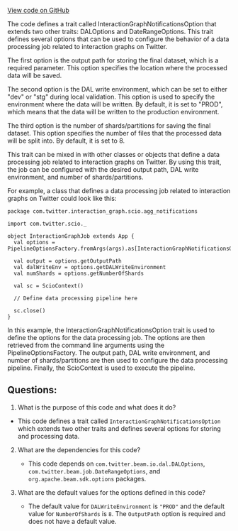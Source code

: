 [View code on GitHub](https://github.com/misbahsy/the-algorithm/src/scala/com/twitter/interaction_graph/scio/agg_notifications/InteractionGraphNotificationsOption.scala)

The code defines a trait called InteractionGraphNotificationsOption that extends two other traits: DALOptions and DateRangeOptions. This trait defines several options that can be used to configure the behavior of a data processing job related to interaction graphs on Twitter. 

The first option is the output path for storing the final dataset, which is a required parameter. This option specifies the location where the processed data will be saved. 

The second option is the DAL write environment, which can be set to either "dev" or "stg" during local validation. This option is used to specify the environment where the data will be written. By default, it is set to "PROD", which means that the data will be written to the production environment. 

The third option is the number of shards/partitions for saving the final dataset. This option specifies the number of files that the processed data will be split into. By default, it is set to 8. 

This trait can be mixed in with other classes or objects that define a data processing job related to interaction graphs on Twitter. By using this trait, the job can be configured with the desired output path, DAL write environment, and number of shards/partitions. 

For example, a class that defines a data processing job related to interaction graphs on Twitter could look like this:

```
package com.twitter.interaction_graph.scio.agg_notifications

import com.twitter.scio._

object InteractionGraphJob extends App {
  val options = PipelineOptionsFactory.fromArgs(args).as[InteractionGraphNotificationsOption]

  val output = options.getOutputPath
  val dalWriteEnv = options.getDALWriteEnvironment
  val numShards = options.getNumberOfShards

  val sc = ScioContext()

  // Define data processing pipeline here

  sc.close()
}
```

In this example, the InteractionGraphNotificationsOption trait is used to define the options for the data processing job. The options are then retrieved from the command line arguments using the PipelineOptionsFactory. The output path, DAL write environment, and number of shards/partitions are then used to configure the data processing pipeline. Finally, the ScioContext is used to execute the pipeline.
## Questions: 
 1. What is the purpose of this code and what does it do?
   - This code defines a trait called `InteractionGraphNotificationsOption` which extends two other traits and defines several options for storing and processing data.

2. What are the dependencies for this code?
   - This code depends on `com.twitter.beam.io.dal.DALOptions`, `com.twitter.beam.job.DateRangeOptions`, and `org.apache.beam.sdk.options` packages.

3. What are the default values for the options defined in this code?
   - The default value for `DALWriteEnvironment` is `"PROD"` and the default value for `NumberOfShards` is `8`. The `OutputPath` option is required and does not have a default value.